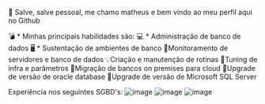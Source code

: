 👋 Salve, salve pessoal, me chamo matheus e bem vindo ao meu perfil aqui no Github

💣 * Minhas principais habilidades são: 
💻 * Administração de banco de dados
🖥 * Sustentação de ambientes de banco
🔎Monitoramento de servidores e banco de dados
💡Criação e manutenção de rotinas
🧬Tuning de infra e parâmetros
💾Migração de bancos on premises para cloud
🔺Upgrade de versão de oracle database
🔺Upgrade de versão de Microsoft SQL Server


 Experiência nos seguintes SGBD's:
 ![image](https://user-images.githubusercontent.com/67348204/226790351-5212e8ef-8474-453b-8bbf-75cc96e90423.png) ![image](https://user-images.githubusercontent.com/67348204/226790404-859dc98c-4835-4c03-b439-9e952986ad47.png) ![image](https://user-images.githubusercontent.com/67348204/226790554-e9912af2-93e4-46db-991e-0d509a78e93b.png) 


 
